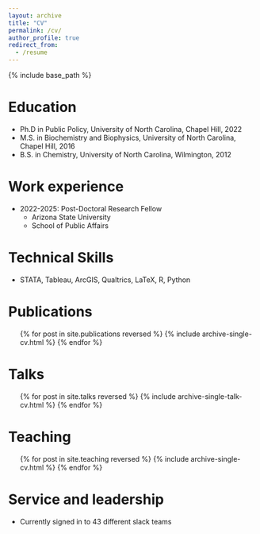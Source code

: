 ```yaml
---
layout: archive
title: "CV"
permalink: /cv/
author_profile: true
redirect_from:
  - /resume
---
```


{% include base_path %}

Education
======
* Ph.D in Public Policy, University of North Carolina, Chapel Hill, 2022
* M.S. in Biochemistry and Biophysics, University of North Carolina, Chapel Hill, 2016
* B.S. in Chemistry, University of North Carolina, Wilmington, 2012

Work experience
======
* 2022-2025: Post-Doctoral Research Fellow
  * Arizona State University
  * School of Public Affairs
 
Technical Skills
======
* STATA, Tableau, ArcGIS, Qualtrics, LaTeX, R, Python


Publications
======
  <ul>{% for post in site.publications reversed %}
    {% include archive-single-cv.html %}
  {% endfor %}</ul>
  
Talks
======
  <ul>{% for post in site.talks reversed %}
    {% include archive-single-talk-cv.html  %}
  {% endfor %}</ul>
  
Teaching
======
  <ul>{% for post in site.teaching reversed %}
    {% include archive-single-cv.html %}
  {% endfor %}</ul>
  
Service and leadership
======
* Currently signed in to 43 different slack teams
